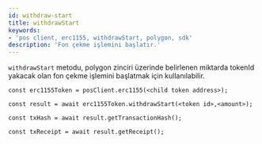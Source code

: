 ```yaml
---
id: withdraw-start
title: withdrawStart
keywords:
- 'pos client, erc1155, withdrawStart, polygon, sdk'
description: 'Fon çekme işlemini başlatır.'
---
```


`withdrawStart` metodu, polygon zinciri üzerinde belirlenen miktarda tokenId yakacak olan fon çekme işlemini başlatmak için kullanılabilir.

```
const erc1155Token = posClient.erc1155(<child token address>);

const result = await erc1155Token.withdrawStart(<token id>,<amount>);

const txHash = await result.getTransactionHash();

const txReceipt = await result.getReceipt();

```
